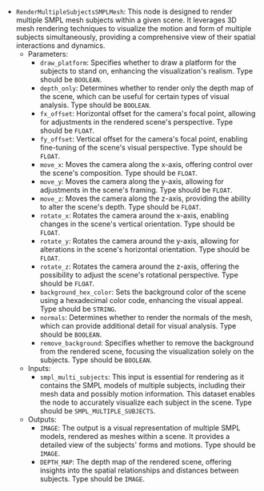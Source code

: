 - `RenderMultipleSubjectsSMPLMesh`: This node is designed to render multiple SMPL mesh subjects within a given scene. It leverages 3D mesh rendering techniques to visualize the motion and form of multiple subjects simultaneously, providing a comprehensive view of their spatial interactions and dynamics.
    - Parameters:
        - `draw_platform`: Specifies whether to draw a platform for the subjects to stand on, enhancing the visualization's realism. Type should be `BOOLEAN`.
        - `depth_only`: Determines whether to render only the depth map of the scene, which can be useful for certain types of visual analysis. Type should be `BOOLEAN`.
        - `fx_offset`: Horizontal offset for the camera's focal point, allowing for adjustments in the rendered scene's perspective. Type should be `FLOAT`.
        - `fy_offset`: Vertical offset for the camera's focal point, enabling fine-tuning of the scene's visual perspective. Type should be `FLOAT`.
        - `move_x`: Moves the camera along the x-axis, offering control over the scene's composition. Type should be `FLOAT`.
        - `move_y`: Moves the camera along the y-axis, allowing for adjustments in the scene's framing. Type should be `FLOAT`.
        - `move_z`: Moves the camera along the z-axis, providing the ability to alter the scene's depth. Type should be `FLOAT`.
        - `rotate_x`: Rotates the camera around the x-axis, enabling changes in the scene's vertical orientation. Type should be `FLOAT`.
        - `rotate_y`: Rotates the camera around the y-axis, allowing for alterations in the scene's horizontal orientation. Type should be `FLOAT`.
        - `rotate_z`: Rotates the camera around the z-axis, offering the possibility to adjust the scene's rotational perspective. Type should be `FLOAT`.
        - `background_hex_color`: Sets the background color of the scene using a hexadecimal color code, enhancing the visual appeal. Type should be `STRING`.
        - `normals`: Determines whether to render the normals of the mesh, which can provide additional detail for visual analysis. Type should be `BOOLEAN`.
        - `remove_background`: Specifies whether to remove the background from the rendered scene, focusing the visualization solely on the subjects. Type should be `BOOLEAN`.
    - Inputs:
        - `smpl_multi_subjects`: This input is essential for rendering as it contains the SMPL models of multiple subjects, including their mesh data and possibly motion information. This dataset enables the node to accurately visualize each subject in the scene. Type should be `SMPL_MULTIPLE_SUBJECTS`.
    - Outputs:
        - `IMAGE`: The output is a visual representation of multiple SMPL models, rendered as meshes within a scene. It provides a detailed view of the subjects' forms and motions. Type should be `IMAGE`.
        - `DEPTH_MAP`: The depth map of the rendered scene, offering insights into the spatial relationships and distances between subjects. Type should be `IMAGE`.
